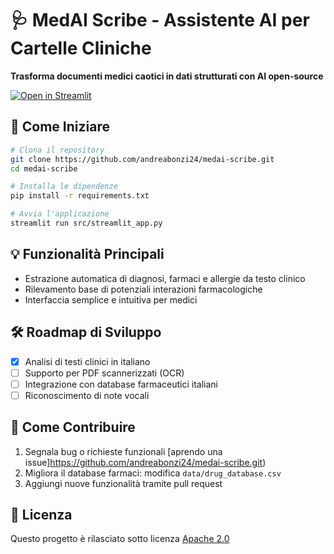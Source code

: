 # 🩺 MedAI Scribe - Assistente AI per Cartelle Cliniche

**Trasforma documenti medici caotici in dati strutturati con AI open-source**

[![Open in Streamlit](https://static.streamlit.io/badges/streamlit_badge_black_white.svg)](https://medai-scribe.streamlit.app/)

## 🚀 Come Iniziare

```bash
# Clona il repository
git clone https://github.com/andreabonzi24/medai-scribe.git
cd medai-scribe

# Installa le dipendenze
pip install -r requirements.txt

# Avvia l'applicazione
streamlit run src/streamlit_app.py
```

## 💡 Funzionalità Principali
- Estrazione automatica di diagnosi, farmaci e allergie da testo clinico
- Rilevamento base di potenziali interazioni farmacologiche
- Interfaccia semplice e intuitiva per medici

## 🛠 Roadmap di Sviluppo
- [x] Analisi di testi clinici in italiano
- [ ] Supporto per PDF scannerizzati (OCR)
- [ ] Integrazione con database farmaceutici italiani
- [ ] Riconoscimento di note vocali

## 🤝 Come Contribuire
1. Segnala bug o richieste funzionali [aprendo una issue]https://github.com/andreabonzi24/medai-scribe.git)
2. Migliora il database farmaci: modifica `data/drug_database.csv`
3. Aggiungi nuove funzionalità tramite pull request

## 📜 Licenza
Questo progetto è rilasciato sotto licenza [Apache 2.0](LICENSE)
